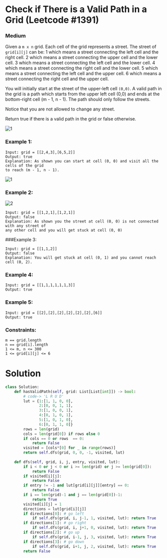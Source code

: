 Check if There is a Valid Path in a Grid (Leetcode #1391)
===============================
### Medium

Given a `m x n` grid. Each cell of the grid represents a street. The street of `grid[i][j]` can be:
1 which means a street connecting the left cell and the right cell.
2 which means a street connecting the upper cell and the lower cell.
3 which means a street connecting the left cell and the lower cell.
4 which means a street connecting the right cell and the lower cell.
5 which means a street connecting the left cell and the upper cell.
6 which means a street connecting the right cell and the upper cell.


You will initially start at the street of the upper-left cell `(0,0)`. A valid path in the grid is a path which starts from the upper left cell (0,0) and ends at the bottom-right cell (m - 1, n - 1). The path should only follow the streets.

Notice that you are not allowed to change any street.

Return true if there is a valid path in the grid or false otherwise.

![1](https://assets.leetcode.com/uploads/2020/03/05/main.png)

### Example 1:
```
Input: grid = [[2,4,3],[6,5,2]]
Output: true
Explanation: As shown you can start at cell (0, 0) and visit all the cells of the grid
to reach (m - 1, n - 1).
```
![1](https://assets.leetcode.com/uploads/2020/03/05/e1.png)

### Example 2:
![2](https://assets.leetcode.com/uploads/2020/03/05/e2.png)
```
Input: grid = [[1,2,1],[1,2,1]]
Output: false
Explanation: As shown you the street at cell (0, 0) is not connected with any street of
any other cell and you will get stuck at cell (0, 0)
```

###Example 3:
```
Input: grid = [[1,1,2]]
Output: false
Explanation: You will get stuck at cell (0, 1) and you cannot reach cell (0, 2).
```

### Example 4:
```
Input: grid = [[1,1,1,1,1,1,3]]
Output: true
```

### Example 5:
```
Input: grid = [[2],[2],[2],[2],[2],[2],[6]]
Output: true
```

### Constraints:
```
m == grid.length
n == grid[i].length
1 <= m, n <= 300
1 <= grid[i][j] <= 6
```

Solution
========

```python
class Solution:
    def hasValidPath(self, grid: List[List[int]]) -> bool:
        # code-> 'L R U D'
        lut = {1:[1, 1, 0, 0],
               2:[0, 0, 1, 1],
               3:[1, 0, 0, 1],
               4:[0, 1, 0, 1],
               5:[1, 0, 1, 0],
               6:[0, 1, 1, 0]}
        rows = len(grid)
        cols = len(grid[0]) if rows else 0
        if cols == 0 or rows  == 0:
            return False
        visited = [cols*[0] for _ in range(rows)]
        return self.dfs(grid, 0, 0, -1, visited, lut)
    
    def dfs(self, grid, i, j, entry, visited, lut):
        if i < 0 or j < 0 or i >= len(grid) or j >= len(grid[0]):
            return False
        if visited[i][j]:
            return False
        if entry != -1 and lut[grid[i][j]][entry] == 0:
            return False
        if i == len(grid)-1 and j == len(grid[0])-1:
            return True
        visited[i][j] = 1
        directions = lut[grid[i][j]]
        if directions[0]: # go left
            if self.dfs(grid, i, j-1, 1, visited, lut): return True
        if directions[1]: # go right
            if self.dfs(grid, i, j+1, 0, visited, lut): return True
        if directions[2]: # go up
            if self.dfs(grid, i-1, j, 3, visited, lut): return True
        if directions[3]: # go down
            if self.dfs(grid, i+1, j, 2, visited, lut): return True
        return False
```
